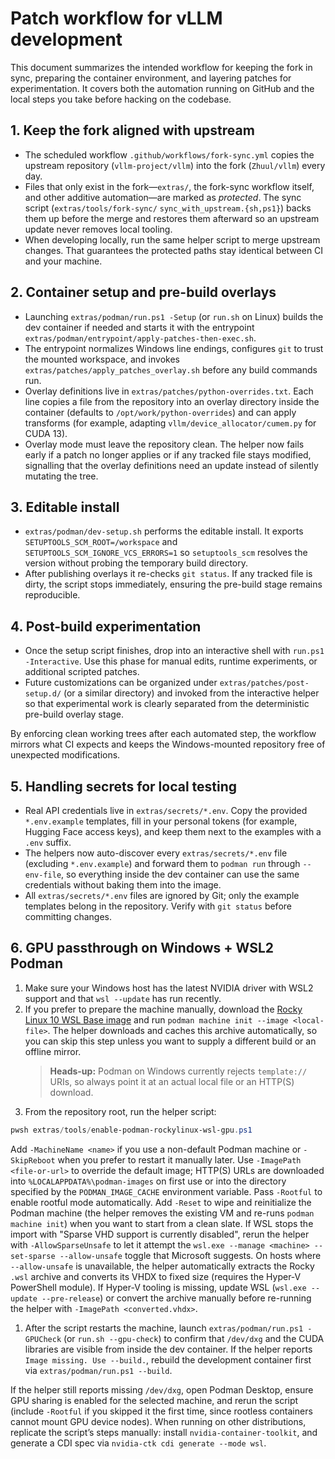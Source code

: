 # Patch workflow for vLLM development

This document summarizes the intended workflow for keeping the fork in sync, preparing the
container environment, and layering patches for experimentation. It covers both the automation
running on GitHub and the local steps you take before hacking on the codebase.

## 1. Keep the fork aligned with upstream

- The scheduled workflow `.github/workflows/fork-sync.yml` copies the upstream repository
  (`vllm-project/vllm`) into the fork (`Zhuul/vllm`) every day.
- Files that only exist in the fork—`extras/`, the fork-sync workflow itself, and other
  additive automation—are marked as *protected*. The sync script (`extras/tools/fork-sync/`
  `sync_with_upstream.{sh,ps1}`) backs them up before the merge and restores them afterward so
  an upstream update never removes local tooling.
- When developing locally, run the same helper script to merge upstream changes. That guarantees
  the protected paths stay identical between CI and your machine.

## 2. Container setup and pre-build overlays

- Launching `extras/podman/run.ps1 -Setup` (or `run.sh` on Linux) builds the dev container if
  needed and starts it with the entrypoint `extras/podman/entrypoint/apply-patches-then-exec.sh`.
- The entrypoint normalizes Windows line endings, configures `git` to trust the mounted
  workspace, and invokes `extras/patches/apply_patches_overlay.sh` before any build commands run.
- Overlay definitions live in `extras/patches/python-overrides.txt`. Each line copies a file from
  the repository into an overlay directory inside the container (defaults to
  `/opt/work/python-overrides`) and can apply transforms (for example, adapting
  `vllm/device_allocator/cumem.py` for CUDA 13).
- Overlay mode must leave the repository clean. The helper now fails early if a patch no longer
  applies or if any tracked file stays modified, signalling that the overlay definitions need an
  update instead of silently mutating the tree.

## 3. Editable install

- `extras/podman/dev-setup.sh` performs the editable install. It exports
  `SETUPTOOLS_SCM_ROOT=/workspace` and `SETUPTOOLS_SCM_IGNORE_VCS_ERRORS=1` so
  `setuptools_scm` resolves the version without probing the temporary build directory.
- After publishing overlays it re-checks `git status`. If any tracked file is dirty, the script
  stops immediately, ensuring the pre-build stage remains reproducible.

## 4. Post-build experimentation

- Once the setup script finishes, drop into an interactive shell with `run.ps1 -Interactive`.
  Use this phase for manual edits, runtime experiments, or additional scripted patches.
- Future customizations can be organized under `extras/patches/post-setup.d/` (or a similar
  directory) and invoked from the interactive helper so that experimental work is clearly
  separated from the deterministic pre-build overlay stage.

By enforcing clean working trees after each automated step, the workflow mirrors what CI expects
and keeps the Windows-mounted repository free of unexpected modifications.

## 5. Handling secrets for local testing

- Real API credentials live in `extras/secrets/*.env`. Copy the provided `*.env.example`
  templates, fill in your personal tokens (for example, Hugging Face access keys), and keep them
  next to the examples with a `.env` suffix.
- The helpers now auto-discover every `extras/secrets/*.env` file (excluding `*.env.example`) and
  forward them to `podman run` through `--env-file`, so everything inside the dev container can use
  the same credentials without baking them into the image.
- All `extras/secrets/*.env` files are ignored by Git; only the example templates belong in the
  repository. Verify with `git status` before committing changes.

## 6. GPU passthrough on Windows + WSL2 Podman

1. Make sure your Windows host has the latest NVIDIA driver with WSL2 support and that `wsl --update`
   has run recently.
1. If you prefer to prepare the machine manually, download the
  [Rocky Linux 10 WSL Base image](https://dl.rockylinux.org/pub/rocky/10/images/x86_64/Rocky-10-WSL-Base.latest.x86_64.wsl)
  and run `podman machine init --image <local-file>`. The helper downloads and caches this archive automatically,
  so you can skip this step unless you want to supply a different build or an offline mirror.
    > **Heads-up:** Podman on Windows currently rejects `template://` URIs, so always point it at an actual
    > local file or an HTTP(S) download.
1. From the repository root, run the helper script:

  ```powershell
  pwsh extras/tools/enable-podman-rockylinux-wsl-gpu.ps1
  ```

  Add `-MachineName <name>` if you use a non-default Podman machine or `-SkipReboot` when you prefer
  to restart it manually later. Use `-ImagePath <file-or-url>` to override the default image; HTTP(S) URLs are
  downloaded into `%LOCALAPPDATA%\podman-images` on first use or into the directory specified by the
  `PODMAN_IMAGE_CACHE` environment variable. Pass `-Rootful` to enable rootful
  mode automatically. Add `-Reset` to wipe and reinitialize the Podman machine (the helper removes the
  existing VM and re-runs `podman machine init`) when you want to start from a clean slate. If WSL stops
  the import with "Sparse VHD support is currently disabled", rerun the helper with `-AllowSparseUnsafe` to
  let it attempt the `wsl.exe --manage <machine> --set-sparse --allow-unsafe` toggle that Microsoft suggests.
  On hosts where `--allow-unsafe` is unavailable, the helper automatically extracts the Rocky `.wsl` archive and
  converts its VHDX to fixed size (requires the Hyper-V PowerShell module). If Hyper-V tooling is missing, update
  WSL (`wsl.exe --update --pre-release`) or convert the archive manually before re-running the helper with
  `-ImagePath <converted.vhdx>`.

1. After the script restarts the machine, launch `extras/podman/run.ps1 -GPUCheck` (or `run.sh --gpu-check`)
   to confirm that `/dev/dxg` and the CUDA libraries are visible from inside the dev container. If the helper
   reports `Image missing. Use --build.`, rebuild the development container first via `extras/podman/run.ps1 --build`.

If the helper still reports missing `/dev/dxg`, open Podman Desktop, ensure GPU sharing is enabled for
the selected machine, and rerun the script (include `-Rootful` if you skipped it the first time, since
rootless containers cannot mount GPU device nodes). When running on other distributions, replicate the
script’s steps manually: install `nvidia-container-toolkit`, and generate a CDI spec via
`nvidia-ctk cdi generate --mode wsl`.
